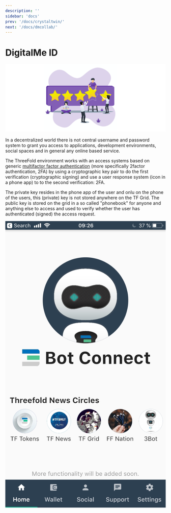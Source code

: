 ```yaml
---
description: ''
sidebar: 'docs'
prev: '/docs/crystaltwin/'
next: '/docs/dmcollab/'
---
```




# DigitalMe ID

![](./img/identity.png)


In a decentralized world there is not central username and password system to grant you access to applications, development environments, social spaces and in general any online based service.

The ThreeFold environment works with an access systems based on generic [multifactor factor authentication](https://en.wikipedia.org/wiki/Multi-factor_authentication) (more specifically 2factor authentication, 2FA) by using a cryptographic key pair to do the first verification (cryptographic signing) and use a user response system (icon in a phone app) to to the second verification:  2FA.

The private key resides in the phone app of the user and onlu on the phone of the users, this (private) key is not stored anywhere on the TF Grid.  The public key is stored on the grid in a so called "phonebook" for anyone and anything else to access and used to verify whether the user has authenticated (signed) the access request.

![](./img/decentralised_2fa_login.png)
